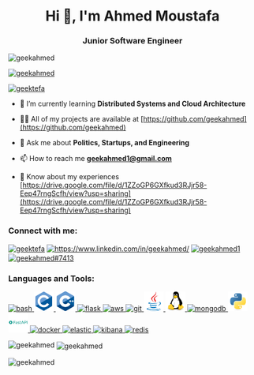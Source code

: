 <h1 align="center">Hi 👋, I'm Ahmed Moustafa</h1>
<h3 align="center">Junior Software Engineer</h3>

<p align="left"> <img src="https://komarev.com/ghpvc/?username=geekahmed&label=Profile%20views&color=0e75b6&style=flat"
        alt="geekahmed" /> </p>

<p align="left"> <a href="https://github.com/ryo-ma/github-profile-trophy"><img
            src="https://github-profile-trophy.vercel.app/?username=geekahmed" alt="geekahmed" /></a> </p>

<p align="left"> <a href="https://twitter.com/geektefa" target="blank"><img
            src="https://img.shields.io/twitter/follow/geektefa?logo=twitter&style=for-the-badge" alt="geektefa" /></a>
</p>

- 🌱 I’m currently learning **Distributed Systems and Cloud Architecture**


- 👨‍💻 All of my projects are available at [https://github.com/geekahmed](https://github.com/geekahmed)


- 💬 Ask me about **Politics, Startups, and Engineering**


- 📫 How to reach me **geekahmed1@gmail.com**


- 📄 Know about my experiences
[https://drive.google.com/file/d/1ZZoGP6GXfkud3RJjr58-Eep47rngScfh/view?usp=sharing](https://drive.google.com/file/d/1ZZoGP6GXfkud3RJjr58-Eep47rngScfh/view?usp=sharing)


<h3 align="left">Connect with me:</h3>
<p align="left">
    <a href="https://twitter.com/geektefa" target="_blank"><img align="center"
            src="https://raw.githubusercontent.com/rahuldkjain/github-profile-readme-generator/master/src/images/icons/Social/twitter.svg"
            alt="geektefa" height="30" width="40" /></a>
    <a href="https://linkedin.com/in/geekahmed/" target="_blank"><img align="center"
            src="https://raw.githubusercontent.com/rahuldkjain/github-profile-readme-generator/master/src/images/icons/Social/linked-in-alt.svg"
            alt="https://www.linkedin.com/in/geekahmed/" height="30" width="40" /></a>
    <a href="https://www.hackerrank.com/geekahmed1" target="_blank"><img align="center"
            src="https://raw.githubusercontent.com/rahuldkjain/github-profile-readme-generator/master/src/images/icons/Social/hackerrank.svg"
            alt="geekahmed1" height="30" width="40" /></a>
    <a href="https://discord.gg/geekahmed#7413" target="_blank"><img align="center"
            src="https://raw.githubusercontent.com/rahuldkjain/github-profile-readme-generator/master/src/images/icons/Social/discord.svg"
            alt="geekahmed#7413" height="30" width="40" /></a>
</p>

<h3 align="left">Languages and Tools:</h3>
<p align="left"> <a
        href="https://www.gnu.org/software/bash/" target="_blank" rel="noreferrer"> <img
            src="https://www.vectorlogo.zone/logos/gnu_bash/gnu_bash-icon.svg" alt="bash" width="40" height="40" /> </a>
    <a href="https://www.cprogramming.com/" target="_blank" rel="noreferrer"> <img
            src="https://raw.githubusercontent.com/devicons/devicon/master/icons/c/c-original.svg" alt="c" width="40"
            height="40" /> </a> <a href="https://www.w3schools.com/cpp/" target="_blank" rel="noreferrer"> <img
            src="https://raw.githubusercontent.com/devicons/devicon/master/icons/cplusplus/cplusplus-original.svg"
            alt="cplusplus" width="40" height="40" /> </a> <a href="https://flask.palletsprojects.com/" target="_blank"
        rel="noreferrer"> <img src="https://www.vectorlogo.zone/logos/pocoo_flask/pocoo_flask-icon.svg" alt="flask"
            width="40" height="40" /> </a> <a href="https://aws.amazon.com/" target="_blank" rel="noreferrer"> <img
            src="https://www.vectorlogo.zone/logos/amazon_aws/amazon_aws-ar21.svg" alt="aws" width="40"
            height="40" /> </a> <a href="https://git-scm.com/" target="_blank" rel="noreferrer"> <img
            src="https://www.vectorlogo.zone/logos/git-scm/git-scm-icon.svg" alt="git" width="40" height="40" /> </a> <a
        href="https://www.java.com" target="_blank" rel="noreferrer"> <img
            src="https://raw.githubusercontent.com/devicons/devicon/master/icons/java/java-original.svg" alt="java"
            width="40" height="40" /> </a> <a href="https://www.linux.org/" target="_blank" rel="noreferrer"> <img
            src="https://raw.githubusercontent.com/devicons/devicon/master/icons/linux/linux-original.svg" alt="linux"
            width="40" height="40" /> </a> <a href="https://www.mongodb.com/" target="_blank" rel="noreferrer">
        <img src="https://www.vectorlogo.zone/logos/mongodb/mongodb-ar21.svg" alt="mongodb" width="40"
            height="40" /> </a> <a href="https://www.python.org" target="_blank"
        rel="noreferrer"> <img
            src="https://raw.githubusercontent.com/devicons/devicon/master/icons/python/python-original.svg"
            alt="python" width="40" height="40" /> </a> <a href="https://fastapi.tiangolo.com/" target="_blank"
            rel="noreferrer"> <img
                src="https://raw.githubusercontent.com/devicons/devicon/1119b9f84c0290e0f0b38982099a2bd027a48bf1/icons/fastapi/fastapi-original-wordmark.svg"
                alt="fastapi" width="40" height="40" /> </a> <a href="https://www.docker.com/" target="_blank"
                rel="noreferrer"> <img
                    src="https://www.vectorlogo.zone/logos/docker/docker-ar21.svg"
                    alt="docker" width="40" height="40" /> </a> <a href="https://www.elastic.co/" target="_blank"
                    rel="noreferrer"> <img
                        src="https://www.vectorlogo.zone/logos/elastic/elastic-ar21.svg"
                        alt="elastic" width="40" height="40" /> </a> <a href="https://www.elastic.co/" target="_blank"
                        rel="noreferrer"> <img
                            src="https://www.vectorlogo.zone/logos/elasticco_kibana/elasticco_kibana-ar21.svg"
                            alt="kibana" width="40" height="40" /> </a> <a href="https://redis.io/" target="_blank"
                            rel="noreferrer"> <img
                                src="https://www.vectorlogo.zone/logos/redis/redis-ar21.svg"
                                alt="redis" width="40" height="40" /> </a></p>

<p><img align="left"
        src="https://github-readme-stats.vercel.app/api/top-langs?username=geekahmed&show_icons=true&locale=en&layout=compact"
        alt="geekahmed" /></p>

<p>&nbsp;<img align="center"
        src="https://github-readme-stats.vercel.app/api?username=geekahmed&show_icons=true&locale=en" alt="geekahmed" />
</p>

<p><img align="center" src="https://github-readme-streak-stats.herokuapp.com/?user=geekahmed&" alt="geekahmed" /></p>